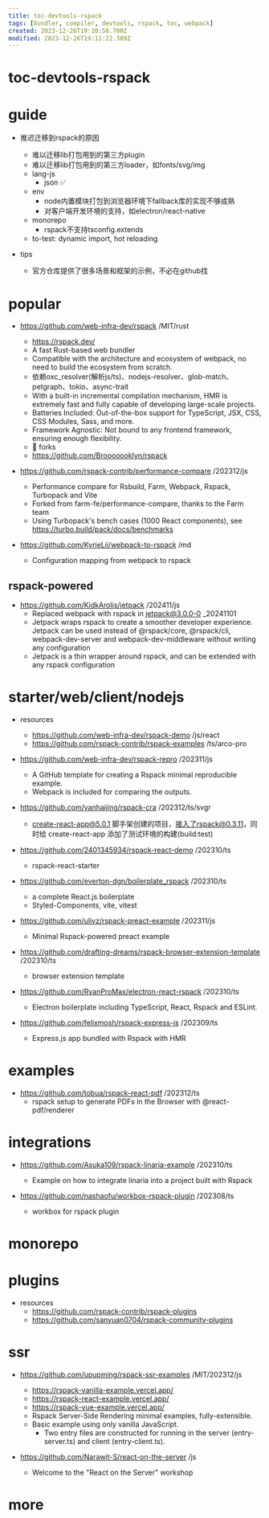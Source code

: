 ```yaml
---
title: toc-devtools-rspack
tags: [bundler, compiler, devtools, rspack, toc, webpack]
created: 2023-12-26T19:10:58.700Z
modified: 2023-12-26T19:11:22.389Z
---
```


# toc-devtools-rspack

# guide
- 推迟迁移到rspack的原因
  - 难以迁移lib打包用到的第三方plugin
  - 难以迁移lib打包用到的第三方loader，如fonts/svg/img
  - lang-js
    - json ✅
  - env
    - node内置模块打包到浏览器环境下fallback库的实现不够成熟
    - 对客户端开发环境的支持，如electron/react-native
  - monorepo
    - rspack不支持tsconfig.extends
  - to-test: dynamic import, hot reloading

- tips
  - 官方仓库提供了很多场景和框架的示例，不必在github找
# popular
- https://github.com/web-infra-dev/rspack /MIT/rust
  - https://rspack.dev/
  - A fast Rust-based web bundler 
  - Compatible with the architecture and ecosystem of webpack, no need to build the ecosystem from scratch.
  - 依赖oxc_resolver(解析js/ts)、nodejs-resolver、glob-match、petgraph、tokio、async-trait
  - With a built-in incremental compilation mechanism, HMR is extremely fast and fully capable of developing large-scale projects.
  - Batteries Included: Out-of-the-box support for TypeScript, JSX, CSS, CSS Modules, Sass, and more.
  - Framework Agnostic: Not bound to any frontend framework, ensuring enough flexibility.
  - 🍴 forks
  - https://github.com/Brooooooklyn/rspack

- https://github.com/rspack-contrib/performance-compare /202312/js
  - Performance compare for Rsbuild, Farm, Webpack, Rspack, Turbopack and Vite
  - Forked from farm-fe/performance-compare, thanks to the Farm team
  - Using Turbopack's bench cases (1000 React components), see https://turbo.build/pack/docs/benchmarks

- https://github.com/KyrieLii/webpack-to-rspack /md
  - Configuration mapping from webpack to rspack

## rspack-powered

- https://github.com/KidkArolis/jetpack /202411/js
  - Replaced webpack with rspack in jetpack@3.0.0-0 _20241101
  - Jetpack wraps rspack to create a smoother developer experience. Jetpack can be used instead of @rspack/core, @rspack/cli, webpack-dev-server and webpack-dev-middleware without writing any configuration
  - Jetpack is a thin wrapper around rspack, and can be extended with any rspack configuration
# starter/web/client/nodejs
- resources
  - https://github.com/web-infra-dev/rspack-demo /js/react
  - https://github.com/rspack-contrib/rspack-examples /ts/arco-pro

- https://github.com/web-infra-dev/rspack-repro /202311/js
  - A GitHub template for creating a Rspack minimal reproducible example.
  - Webpack is included for comparing the outputs.

- https://github.com/yanhaijing/rspack-cra /202312/ts/svgr
  - create-react-app@5.0.1 脚手架创建的项目，接入了rspack@0.3.11，同时给 create-react-app 添加了测试环境的构建(build:test)

- https://github.com/2401345934/rspack-react-demo /202310/ts
  - rspack-react-starter
- https://github.com/everton-dgn/boilerplate_rspack /202310/ts
  - a complete React.js boilerplate
  - Styled-Components, vite, vitest

- https://github.com/ulivz/rspack-preact-example /202311/js
  - Minimal Rspack-powered preact example

- https://github.com/drafting-dreams/rspack-browser-extension-template /202310/ts
  - browser extension template

- https://github.com/RyanProMax/electron-react-rspack /202310/ts
  - Electron boilerplate including TypeScript, React, Rspack and ESLint.

- https://github.com/felixmosh/rspack-express-js /202309/ts
  - Express.js app bundled with Rspack with HMR
# examples
- https://github.com/tobua/rspack-react-pdf /202312/ts
  - rspack setup to generate PDFs in the Browser with @react-pdf/renderer
# integrations
- https://github.com/Asuka109/rspack-linaria-example /202310/ts
  - Example on how to integrate linaria into a project built with Rspack

- https://github.com/nashaofu/workbox-rspack-plugin /202308/ts
  - workbox for rspack plugin
# monorepo

# plugins

- resources
  - https://github.com/rspack-contrib/rspack-plugins
  - https://github.com/sanyuan0704/rspack-community-plugins
# ssr
- https://github.com/upupming/rspack-ssr-examples /MIT/202312/js
  - https://rspack-vanilla-example.vercel.app/
  - https://rspack-react-example.vercel.app/
  - https://rspack-vue-example.vercel.app/
  - Rspack Server-Side Rendering minimal examples, fully-extensible.
  - Basic example using only vanilla JavaScript.
    - Two entry files are constructed for running in the server (entry-server.ts) and client (entry-client.ts).

- https://github.com/Narawit-S/react-on-the-server /js
  - Welcome to the "React on the Server" workshop
# more
